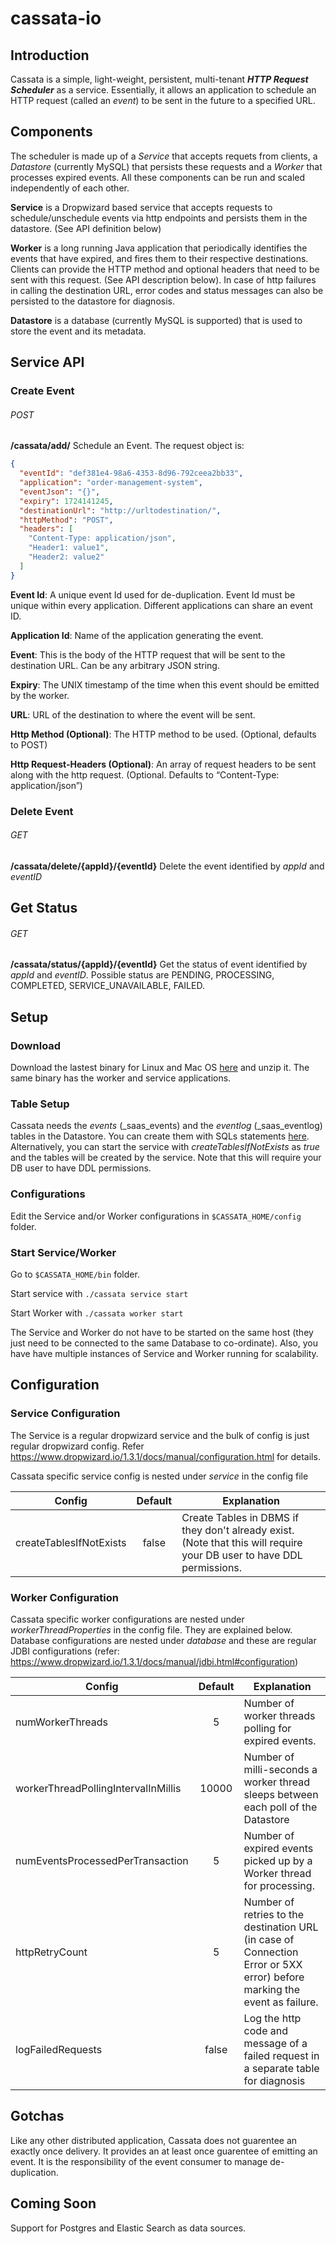 # cassata-io

## Introduction 
Cassata is a simple, light-weight, persistent, multi-tenant _**HTTP Request Scheduler**_ as a service. Essentially, it allows an application to schedule an HTTP request (called an _event_) to be sent in the future to a specified URL.


## Components 
The scheduler is made up of a _Service_ that accepts requets from clients, a _Datastore_ (currently MySQL) that persists these requests and a _Worker_ that processes expired events. All these components can be run and scaled independently of each other. 

**Service** is a Dropwizard based service that accepts requests to schedule/unschedule events via http endpoints and persists them in the datastore. (See API definition below)

**Worker** is a long running Java application that periodically identifies the events that have expired, and fires them to their respective destinations. Clients can provide the HTTP method and optional headers that need to be sent with this request. (See API description below). In case of http failures in calling the destination URL, error codes and status messages can also be persisted to the datastore for diagnosis. 

**Datastore** is a database (currently MySQL is supported) that is used to store the event and its metadata.

## Service API
### Create Event
###### POST
**/cassata/add/** Schedule an Event. The request object is:

```json
{
  "eventId": "def381e4-98a6-4353-8d96-792ceea2bb33",
  "application": "order-management-system",
  "eventJson": "{}",
  "expiry": 1724141245,
  "destinationUrl": "http://urltodestination/",
  "httpMethod": "POST",
  "headers": [
    "Content-Type: application/json",
    "Header1: value1",
    "Header2: value2"
  ]
}
```
**Event Id**: A unique event Id used for de-duplication. Event Id must be unique within every application. Different applications can share an event ID.

**Application Id**: Name of the application generating the event.

**Event**: This is the body of the HTTP request that will be sent to the destination URL. Can be any arbitrary JSON string.

**Expiry**: The UNIX timestamp of the time when this event should be emitted by the worker.

**URL**: URL of the destination to where the event will be sent. 

**Http Method (Optional)**: The HTTP method to be used. (Optional, defaults to POST)

**Http Request-Headers (Optional)**: An array of request headers to be sent along with the http request. (Optional. Defaults to “Content-Type: application/json”)

### Delete Event
###### GET
**/cassata/delete/{appId}/{eventId}** Delete the event identified by _appId_ and _eventID_

## Get Status
###### GET
**/cassata/status/{appId}/{eventId}** Get the status of event identified by _appId_ and _eventID_. Possible status are PENDING, PROCESSING, COMPLETED, SERVICE_UNAVAILABLE, FAILED.

## Setup 

### Download
Download the lastest binary for Linux and Mac OS [here](https://github.com/mh2753/cassata-io/releases/download/v1.0/cassata-1.0-bin.tar.gz) and unzip it. The same binary has the worker and service applications.

### Table Setup 
Cassata needs the _events_ (\_saas_events) and the _eventlog_ (\_saas_eventlog) tables in the Datastore. You can create them with SQLs statements [here](https://github.com/mh2753/cassata-io/tree/master/saas/service/src/main/resources/sql).
Alternatively, you can start the service with _createTablesIfNotExists_ as _true_ and the tables will be created by the service. Note that this will require your DB user to have DDL permissions.

### Configurations

Edit the Service and/or Worker configurations in `$CASSATA_HOME/config` folder. 

### Start Service/Worker
Go to `$CASSATA_HOME/bin` folder. 

Start service with `./cassata service start`

Start Worker with `./cassata worker start`

The Service and Worker do not have to be started on the same host (they just need to be connected to the same Database to co-ordinate). Also, you have have multiple instances of Service and Worker running for scalability.

## Configuration 
### Service Configuration

The Service is a regular dropwizard service and the bulk of config is just regular dropwizard config. Refer https://www.dropwizard.io/1.3.1/docs/manual/configuration.html for details. 

Cassata specific service config is nested under _service_ in the config file

| Config        | Default           | Explanation  |
| ------------- |:-------------:| -----|
| createTablesIfNotExists      | false      |   Create Tables in DBMS if they don't already exist. (Note that this will require your DB user to have DDL permissions. |

### Worker Configuration 

Cassata specific worker configurations are nested under _workerThreadProperties_ in the config file. They are explained below. Database configurations are nested under _database_ and these are regular JDBI configurations (refer: https://www.dropwizard.io/1.3.1/docs/manual/jdbi.html#configuration) 

| Config        | Default           | Explanation  |
| ------------- |:-------------:| -----|
| numWorkerThreads      | 5 | Number of worker threads polling for expired events. |
| workerThreadPollingIntervalInMillis      | 10000      |   Number of milli-seconds a worker thread sleeps between each poll of the Datastore  |
| numEventsProcessedPerTransaction      | 5      |   Number of expired events picked up by a Worker thread for processing.  |
| httpRetryCount      | 5      |   Number of retries to the destination URL (in case of Connection Error or 5XX error) before marking the event as failure. |
| logFailedRequests      | false      |   Log the http code and message of a failed request in a separate table for diagnosis |


## Gotchas
Like any other distributed application, Cassata does not guarentee an exactly once delivery. It provides an at least once guarentee of emitting an event.  It is the responsibility of the event consumer to manage de-duplication. 

## Coming Soon 

Support for Postgres and Elastic Search as data sources. 

